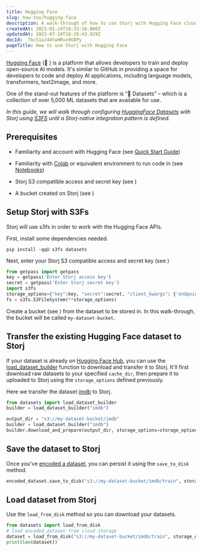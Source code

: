```yaml
---
title: Hugging Face
slug: how-tos/hugging-face
description: A walk-through of how to use Storj with Hugging Face cloud storage APIs. Examples of how to transfer, save, and load datasets. 
createdAt: 2023-01-24T16:33:16.000Z
updatedAt: 2023-07-19T18:26:43.929Z
docId: _TbcS1aJ44twHRve9UDPy
pageTitle: How to use Storj with Hugging Face
---
```


[Hugging Face](https://huggingface.co/) (🤗 ) is a platform that allows developers to train and deploy open-source AI models. It's similar to GitHub in providing a space for developers to code and deploy AI applications, including language models, transformers, text2image, and more. &#x20;

One of the stand-out features of the platform is “🤗 Datasets” – which is a collection of over 5,000 ML datasets that are available for use.

*In this guide, we will walk through configuring *[*HuggingFace Datasets*](https://huggingface.co/docs/datasets/index)* with Storj using *[*S3FS*](https://huggingface.co/docs/datasets/filesystems)* until a Storj-native integration pattern is defined.*

## Prerequisites

*   Familiarity and account with Hugging Face (see [Quick Start Guide](https://huggingface.co/docs/huggingface_hub/quick-start))

*   Familiarity with [Colab](https://colab.research.google.com/) or equivalent environment to run code in (see [Notebooks](https://huggingface.co/docs/transformers/notebooks))

*   Storj S3 compatible access and secret key (see [](docId\:LueFgrbZ9rJbWtDMXhIWZ))&#x20;

*   A bucket created on Storj (see [](docId\:OJPnxiexQIXHmzGBkvzHc))

## Setup Storj with S3Fs

Storj will use s3fs in order to work with the Hugging Face APIs.

First, install some dependencies needed.

```shell
pip install -qqU s3fs datasets
```

Next, enter your Storj S3 compatible access and secret key (see [](docId\:LueFgrbZ9rJbWtDMXhIWZ))&#x20;

```python
from getpass import getpass
key = getpass('Enter Storj access key')
secret = getpass('Enter Storj secret key')
import s3fs
storage_options={"key":key, "secret":secret, "client_kwargs": {'endpoint_url':"https://gateway.storjshare.io"}}
fs = s3fs.S3FileSystem(**storage_options)
```

Create a bucket (see [](docId\:OJPnxiexQIXHmzGBkvzHc)) from the dataset to be stored in. In this walk-through, the bucket will be called `my-dataset-bucket`.

## Transfer the existing Hugging Face dataset to Storj

If your dataset is already on [Hugging Face Hub](https://huggingface.co/datasets), you can use the [load\_dataset\_builder](https://huggingface.co/docs/datasets/v2.8.0/en/package_reference/loading_methods#datasets.load_dataset_builder) function to download and transfer it to Storj. It'll first download raw datasets to your specified `cache_dir`, then prepare it to uploaded to Storj using the `storage_options` defined previously.

Here we transfer the dataset [imdb](https://huggingface.co/datasets/imdb) to Storj.

```python
from datasets import load_dataset_builder
builder = load_dataset_builder("imdb")

output_dir = "s3://my-dataset-bucket/imdb"
builder = load_dataset_builder("imdb")
builder.download_and_prepare(output_dir, storage_options=storage_options, file_format="parquet")
```

## Save the dataset to Storj

Once you've [encoded a dataset](https://huggingface.co/docs/datasets/index), you can persist it using the `save_to_disk` method.

```python
encoded_dataset.save_to_disk("s3://my-dataset-bucket/imdb/train", storage_options=storage_options)
```

## Load dataset from Storj

Use the `load_from_disk` method so you can download your datasets.

```python
from datasets import load_from_disk
# load encoded_dataset from cloud storage
dataset = load_from_disk("s3://my-dataset-bucket/imdb/train", storage_options=storage_options)  
print(len(dataset))
```


